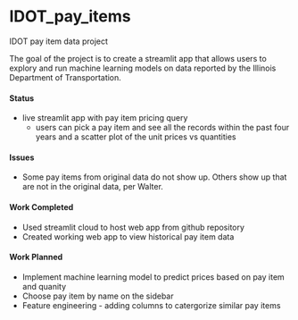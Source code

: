 # IDOT_pay_items
IDOT pay item data project

The goal of the project is to create a streamlit app that allows users to explory and run machine learning models on data reported by the Illinois Department of Transportation. 
#### Status
- live streamlit app with pay item pricing query
  - users can pick a pay item and see all the records within the past four years and a scatter plot of the unit prices vs quantities

#### Issues
- Some pay items from original data do not show up. Others show up that are not in the original data, per Walter.

#### Work Completed
- Used streamlit cloud to host web app from github repository
- Created working web app to view historical pay item data

#### Work Planned
- Implement machine learning model to predict prices based on pay item and quanity
- Choose pay item by name on the sidebar
- Feature engineering - adding columns to catergorize similar pay items
